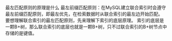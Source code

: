最左匹配原则的原理是什么
最左前缀匹配原则：在MySQL建立联合索引时会遵守最左前缀匹配原则，即最左优先，在检索数据时从联合索引的最左边开始匹配。 要想理解联合索引的最左匹配原则，先来理解下索引的底层原理。 索引的底层是一颗B+树，那么联合索引的底层也就是一颗B+树，只不过联合索引的B+树节点中存储的是键值。
